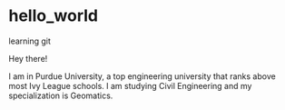 # hello_world
learning git

Hey there!

I am in Purdue University, a top engineering university that ranks above most Ivy League schools. 
I am studying Civil Engineering and my specialization is Geomatics. 
